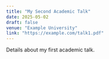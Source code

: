 ```yaml
---
title: "My Second Academic Talk"
date: 2025-05-02
draft: false
venue: "Example University"
link: "https://example.com/talk1.pdf"
---
```


Details about my first academic talk.
